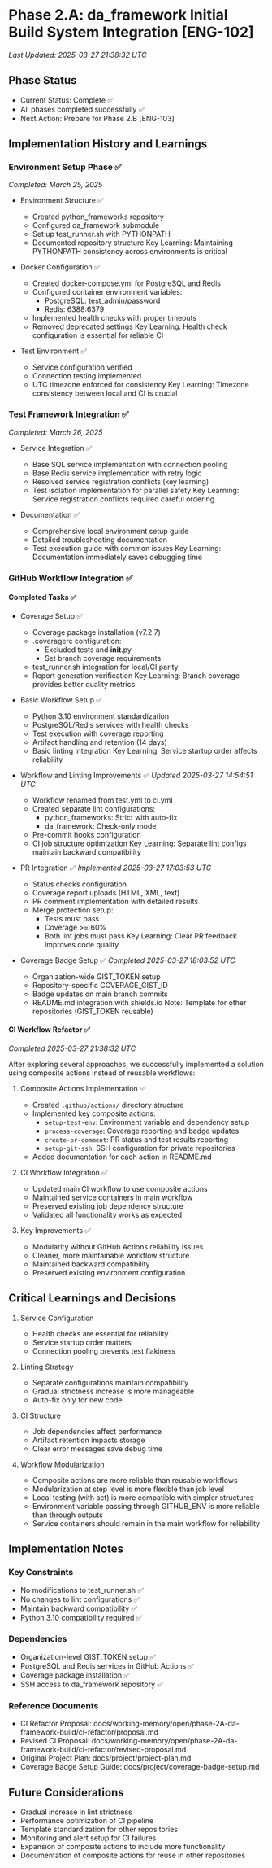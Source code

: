 # Phase 2.A: da_framework Initial Build System Integration [ENG-102]
_Last Updated: 2025-03-27 21:38:32 UTC_

## Phase Status
- Current Status: Complete ✅
- All phases completed successfully ✅
- Next Action: Prepare for Phase 2.B [ENG-103]

## Implementation History and Learnings

### Environment Setup Phase ✅
_Completed: March 25, 2025_

- Environment Structure ✅
  - Created python_frameworks repository
  - Configured da_framework submodule
  - Set up test_runner.sh with PYTHONPATH
  - Documented repository structure
  Key Learning: Maintaining PYTHONPATH consistency across environments is critical

- Docker Configuration ✅
  - Created docker-compose.yml for PostgreSQL and Redis
  - Configured container environment variables:
    - PostgreSQL: test_admin/password
    - Redis: 6388:6379
  - Implemented health checks with proper timeouts
  - Removed deprecated settings
  Key Learning: Health check configuration is essential for reliable CI

- Test Environment ✅
  - Service configuration verified
  - Connection testing implemented
  - UTC timezone enforced for consistency
  Key Learning: Timezone consistency between local and CI is crucial

### Test Framework Integration ✅
_Completed: March 26, 2025_

- Service Integration ✅
  - Base SQL service implementation with connection pooling
  - Base Redis service implementation with retry logic
  - Resolved service registration conflicts (key learning)
  - Test isolation implementation for parallel safety
  Key Learning: Service registration conflicts required careful ordering

- Documentation ✅
  - Comprehensive local environment setup guide
  - Detailed troubleshooting documentation
  - Test execution guide with common issues
  Key Learning: Documentation immediately saves debugging time

### GitHub Workflow Integration ✅

#### Completed Tasks ✅

- Coverage Setup ✅
  - Coverage package installation (v7.2.7)
  - .coveragerc configuration:
    - Excluded tests and __init__.py
    - Set branch coverage requirements
  - test_runner.sh integration for local/CI parity
  - Report generation verification
  Key Learning: Branch coverage provides better quality metrics

- Basic Workflow Setup ✅
  - Python 3.10 environment standardization
  - PostgreSQL/Redis services with health checks
  - Test execution with coverage reporting
  - Artifact handling and retention (14 days)
  - Basic linting integration
  Key Learning: Service startup order affects reliability

- Workflow and Linting Improvements ✅
  _Updated 2025-03-27 14:54:51 UTC_
  - Workflow renamed from test.yml to ci.yml
  - Created separate lint configurations:
    - python_frameworks: Strict with auto-fix
    - da_framework: Check-only mode
  - Pre-commit hooks configuration
  - CI job structure optimization
  Key Learning: Separate lint configs maintain backward compatibility

- PR Integration ✅
  _Implemented 2025-03-27 17:03:53 UTC_
  - Status checks configuration
  - Coverage report uploads (HTML, XML, text)
  - PR comment implementation with detailed results
  - Merge protection setup:
    - Tests must pass
    - Coverage >= 60%
    - Both lint jobs must pass
  Key Learning: Clear PR feedback improves code quality

- Coverage Badge Setup ✅
  _Completed 2025-03-27 18:03:52 UTC_
  - Organization-wide GIST_TOKEN setup
  - Repository-specific COVERAGE_GIST_ID
  - Badge updates on main branch commits
  - README.md integration with shields.io
  Note: Template for other repositories (GIST_TOKEN reusable)

#### CI Workflow Refactor ✅
_Completed 2025-03-27 21:38:32 UTC_

After exploring several approaches, we successfully implemented a solution using composite actions instead of reusable workflows:

1. Composite Actions Implementation ✅
   - Created `.github/actions/` directory structure
   - Implemented key composite actions:
     - `setup-test-env`: Environment variable and dependency setup
     - `process-coverage`: Coverage reporting and badge updates
     - `create-pr-comment`: PR status and test results reporting
     - `setup-git-ssh`: SSH configuration for private repositories
   - Added documentation for each action in README.md

2. CI Workflow Integration ✅
   - Updated main CI workflow to use composite actions
   - Maintained service containers in main workflow
   - Preserved existing job dependency structure
   - Validated all functionality works as expected

3. Key Improvements ✅
   - Modularity without GitHub Actions reliability issues
   - Cleaner, more maintainable workflow structure
   - Maintained backward compatibility
   - Preserved existing environment configuration

## Critical Learnings and Decisions

1. Service Configuration
   - Health checks are essential for reliability
   - Service startup order matters
   - Connection pooling prevents test flakiness

2. Linting Strategy
   - Separate configurations maintain compatibility
   - Gradual strictness increase is more manageable
   - Auto-fix only for new code

3. CI Structure
   - Job dependencies affect performance
   - Artifact retention impacts storage
   - Clear error messages save debug time

4. Workflow Modularization
   - Composite actions are more reliable than reusable workflows
   - Modularization at step level is more flexible than job level
   - Local testing (with act) is more compatible with simpler structures
   - Environment variable passing through GITHUB_ENV is more reliable than through outputs
   - Service containers should remain in the main workflow for reliability

## Implementation Notes

### Key Constraints
- No modifications to test_runner.sh ✅
- No changes to lint configurations ✅
- Maintain backward compatibility ✅
- Python 3.10 compatibility required ✅

### Dependencies
- Organization-level GIST_TOKEN setup ✅
- PostgreSQL and Redis services in GitHub Actions ✅
- Coverage package installation ✅
- SSH access to da_framework repository ✅

### Reference Documents
- CI Refactor Proposal: docs/working-memory/open/phase-2A-da-framework-build/ci-refactor/proposal.md
- Revised CI Proposal: docs/working-memory/open/phase-2A-da-framework-build/ci-refactor/revised-proposal.md
- Original Project Plan: docs/project/project-plan.md
- Coverage Badge Setup Guide: docs/project/coverage-badge-setup.md

## Future Considerations
- Gradual increase in lint strictness
- Performance optimization of CI pipeline
- Template standardization for other repositories
- Monitoring and alert setup for CI failures
- Expansion of composite actions to include more functionality
- Documentation of composite actions for reuse in other repositories

